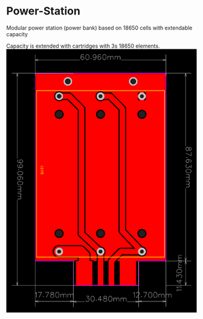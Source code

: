 # Power-Station
Modular power station (power bank) based on 18650 cells with extendable capacity

Capacity is extended with cartridges with 3s 18650 elements.
![](/Schematics/PCB_PowerStation_1.1.png)
